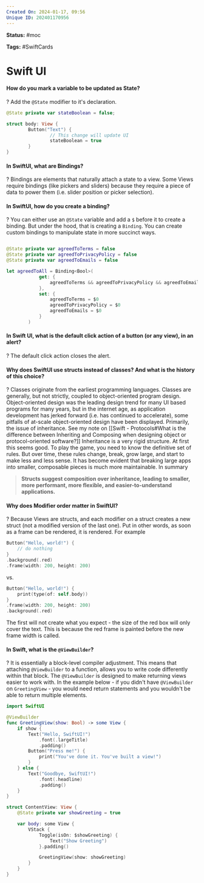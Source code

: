 ```yaml
---
Created On: 2024-01-17, 09:56
Unique ID: 202401170956
---
```

**Status:** #moc 

**Tags:** #SwiftCards 

# Swift UI

#### How do you mark a variable to be updated as State?
?
Add the `@State` modifier to it's declaration.
```swift
@State private var stateBoolean = false;

struct body: View {
		Button("Text") {
				// This change will update UI
				stateBoolean = true
		}
}
```
<!--SR:!2024-05-06,64,270-->


#### In SwiftUI, what are Bindings?
?
Bindings are elements that naturally attach a state to a view. Some Views require bindings (like pickers and sliders) because they require a piece of data to power them (i.e. slider position or picker selection).
<!--SR:!2024-05-07,65,270-->


#### In SwiftUI, how do you create a binding?
?
You can either use an `@State` variable and add a `$` before it to create a binding. But under the hood, that is creating a `Binding`. You can create custom bindings to manipulate state in more succinct ways.
```swift

@State private var agreedToTerms = false
@State private var agreedToPrivacyPolicy = false
@State private var agreedToEmails = false

let agreedToAll = Binding<Bool>(
            get: {
                agreedToTerms && agreedToPrivacyPolicy && agreedToEmails
            },
            set: {
                agreedToTerms = $0
                agreedToPrivacyPolicy = $0
                agreedToEmails = $0
            }
        )
```
<!--SR:!2024-04-07,35,250-->


#### In Swift UI, what is the default click action of a button (or any view), in an alert?
?
The default click action closes the alert.
<!--SR:!2024-05-14,72,290-->


#### Why does SwiftUI use structs instead of classes? And what is the history of this choice?
?
Classes originate from the earliest programming languages. Classes are generally, but not strictly, coupled to object-oriented program design.
Object-oriented design was the leading design trend for many UI based programs for many years, but in the internet age, as application development has jerked forward (i.e. has continued to accelerate), some pitfalls of at-scale object-oriented design have been displayed.
Primarily, the issue of inheritance.
See my note on [[Swift - Protocols#What is the difference between Inheriting and Composing when designing object or protocol-oriented software?]]
Inheritance is a very rigid structure. At first this seems good. To play the game, you need to know the definitive set of rules.
But over time, these rules change, break, grow large, and start to make less and less sense. 
It has become evident that breaking large apps into smaller, composable pieces is much more maintainable. 
In summary
> **Structs suggest composition over inheritance, leading to smaller, more performant, more flexible, and easier-to-understand applications.**
<!--SR:!2024-05-05,63,270-->



#### Why does Modifier order matter in SwiftUI?
?
Because Views are structs, and each modifier on a struct creates a new struct (not a modified version of the last one).
Put in other words, as soon as a frame can be rendered, it is rendered.
For example
```swift
Button("Hello, world!") {
    // do nothing
}    
.background(.red)
.frame(width: 200, height: 200)
```
vs.
```swift
Button("Hello, world!") {
    print(type(of: self.body))
}
.frame(width: 200, height: 200)
.background(.red)
```
The first will not create what you expect - the size of the red box will only cover the text. This is because the red frame is painted before the new frame width is called.
<!--SR:!2024-05-08,66,270-->


#### In Swift, what is the `@ViewBuilder`?
?
It is essentially a block-level compiler adjustment. This means that attaching `@ViewBuilder` to a function, allows you to write code differently within that block. The `@ViewBuilder` is designed to make returning views easier to work with. 
In the example below - if you didn't have `@ViewBuilder` on `GreetingView` - you would need return statements and you wouldn't be able to return multiple elements.
```Swift
import SwiftUI

@ViewBuilder
func GreetingView(show: Bool) -> some View {
    if show {
        Text("Hello, SwiftUI!")
            .font(.largeTitle)
            .padding()
		Button("Press me!") {
			print("You've done it. You've built a view!")
		}
    } else {
        Text("Goodbye, SwiftUI!")
            .font(.headline)
            .padding()
    }
}

struct ContentView: View {
    @State private var showGreeting = true

    var body: some View {
        VStack {
            Toggle(isOn: $showGreeting) {
                Text("Show Greeting")
            }.padding()

            GreetingView(show: showGreeting)
        }
    }
}

```
<!--SR:!2024-05-04,62,270-->

